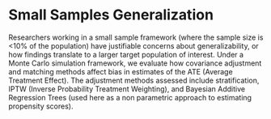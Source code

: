 # Small Samples Generalization

Researchers working in a small sample framework (where the sample size is <10% of the population) have justifiable concerns about generalizability, or how findings translate to a larger target population of interest. Under a Monte Carlo simulation framework, we evaluate how covariance adjustment and matching methods affect bias in estimates of the ATE (Average Treatment Effect). The adjustment methods assessed include stratification, IPTW (Inverse Probability Treatment Weighting), and Bayesian Additive Regression Trees (used here as a non parametric approach to estimating propensity scores).
